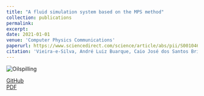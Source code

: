 ```yaml
---
title: "A fluid simulation system based on the MPS method"
collection: publications
permalink: 
excerpt: 
date: 2021-01-01
venue: 'Computer Physics Communications'
paperurl: https://www.sciencedirect.com/science/article/abs/pii/S0010465520302745
citation: 'Vieira-e-Silva, André Luiz Buarque, Caio José dos Santos Brito, Francisco Paulo Magalhães Simões, and Veronica Teichrieb. "A fluid simulation system based on the MPS method." <i>Computer Physics Communications</i> 258 (2021): 107572.'
---
```

![Oilspilling](https://andreluizbvs.github.io/files/oilspill.gif)

[GitHub](https://github.com/andreluizbvs/VoxarMPS) <br />
[PDF](https://arxiv.org/pdf/2105.01677.pdf)
